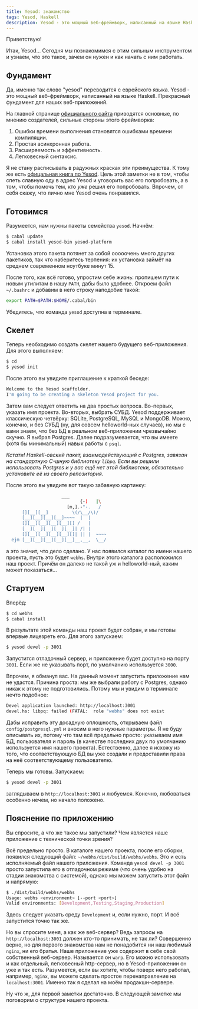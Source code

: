 ```yaml
---
title: Yesod: знакомство
tags: Yesod, Haskell
description: Yesod - это мощный веб-фреймворк, написанный на языке Haskell. Мне выпала радость использовать этот инструмент, и сегодня поговорим о начале начал.
---
```


Приветствую!

Итак, Yesod... Сегодня мы познакомимся с этим сильным инструментом и узнаем, что это такое, зачем он нужен и как начать с ним работать.

## Фундамент

Да, именно так слово "yesod" переводится с еврейского языка. Yesod - это мощный веб-фреймворк, написанный на языке Haskell. Прекрасный фундамент для наших веб-приложений.

На главной странице [официального сайта](http://www.yesodweb.com) приводятся основные, по мнению создателей, сильные стороны этого фреймворка:

1. Ошибки времени выполнения становятся ошибками времени компиляции. 
2. Простая асинхронная работа.
3. Расширяемость и эффективность.
4. Легковесный синтаксис.

Я не стану расписывать в радужных красках эти преимущества. К тому же есть [офицальная книга по Yesod](http://www.yesodweb.com/book). Цель этой заметки не в том, чтобы спеть славную оду в адрес Yesod и уговорить вас его попробовать, а в том, чтобы помочь тем, кто *уже* решил его попробовать. Впрочем, от себя скажу, что лично мне Yesod очень понравился.

## Готовимся

Разумеется, нам нужны пакеты семейства `yesod`. Начнём:

```bash
$ cabal update
$ cabal install yesod-bin yesod-platform
```

Установка этого пакета потянет за собой ооооочень много других пакетиков, так что наберитесь терпения: их установка займёт на среднем современном ноутбуке минут 15.

После того, как всё готово, упростим себе жизнь: пропишем пути к новым утилитам в нашу `PATH`, дабы было удобнее. Откроем файл `~/.bashrc` и добавим в него строку наподобие такой:

```bash
export PATH=$PATH:$HOME/.cabal/bin
```

Убедитесь, что команда `yesod` доступна в терминале.

## Скелет

Теперь необходимо создать скелет нашего будущего веб-приложения. Для этого выполняем:

```bash
$ cd
$ yesod init
```

После этого вы увидите приглашение к краткой беседе:

```bash
Welcome to the Yesod scaffolder.
I'm going to be creating a skeleton Yesod project for you.
```

Затем вам следует ответить на два простых вопроса. Во-первых, указать имя проекта. Во-вторых, выбрать СУБД. Yesod поддерживает классическую четвёрку: SQLite, PostgreSQL, MySQL и MongoDB. Можно, конечно, и без СУБД (ну, для совсем helloworld-ных случаев), но мы с вами знаем, что без БД в реальном веб-приложении чрезвычайно скучно. Я выбрал Postgres. Далее подразумевается, что вы имеете (хотя бы минимальный) навык работы с `psql`.

*Кстати! Haskell-овский пакет, взаимодействующий с Postgres, завязан на стандартную C-шную библиотеку `libpq`. Если вы решили использовать Postgres и у вас ещё нет этой библиотеки, обязательно установите её из своего репозитория.*

После этого вы увидите вот такую забавную картинку:

```bash
                     ___
                            {-)   |\
                       [m,].-"-.   /
      [][__][__]         \(/\__/\)/
      [__][__][__][__]~~~~  |  |
      [][__][__][__][__][] /   |
      [__][__][__][__][__]| /| |
      [][__][__][__][__][]| || |  ~~~~
  ejm [__][__][__][__][__]__,__,  \__/
```

а это значит, что дело сделано. У нас появился каталог по имени нашего проекта, пусть это будет `webhs`. Внутри этого каталога расположился наш проект. Причём он далеко не такой уж и helloworld-ный, каким может показаться... 

## Стартуем

Вперёд:

```bash
$ cd webhs
$ cabal install
```

В результате этой команды наш проект будет собран, и мы готовы впервые лицезреть его. Для этого запускаем:

```bash
$ yesod devel -p 3001
```

Запустится отладочный сервер, и приложение будет доступно на порту `3001`. Если же не указывать порт, по умолчанию используется `3000`.

Впрочем, я обманул вас. На данный момент запустить приложение нам не удастся. Причина проста: мы же выбрали работу с Postgres, однако никак к этому не подготовились. Потому мы и увидим в терминале нечто подобное:

```bash
Devel application launched: http://localhost:3001
devel.hs: libpq: failed (FATAL:  role "webhs" does not exist
```

Дабы исправить эту досадную оплошность, открываем файл `config/postgresql.yml` и вносим в него нужные параметры. Я не буду описывать их, потому что там всё предельно просто: указываем имя БД, пользователя и пароль (в качестве последних двух по умолчанию используется имя нашего проекта). Естественно, далее я исхожу из того, что соответствующую БД вы уже создали и предоставили права на неё соответствующему пользователю.

Теперь мы готовы. Запускаем:

```bash
$ yesod devel -p 3001
```

заглядываем в `http://localhost:3001` и любуемся. Конечно, любоваться особенно нечем, но начало положено.

## Пояснение по приложению

Вы спросите, а что же такое мы запустили? Чем является наше приложение с технической точки зрения?

Всё предельно просто. В каталоге нашего проекта, после его сборки, появился следующий файл: `~/webhs/dist/build/webhs/webhs`. Это и есть исполняемый файл нашего приложения. Команда `yesod devel -p 3001` просто запустила его в отладочном режиме (что очень удобно на стадии знакомства с системой), однако мы можем запустить этот файл и напрямую:

```bash
$ ./dist/build/webhs/webhs
Usage: webhs <environment> [--port <port>]
Valid environments: [Development,Testing,Staging,Production]
```

Здесь следует указать среду `Development` и, если нужно, порт. И всё запустится точно так же.

Но вы спросите меня, а как же веб-сервер? Ведь запросы на `http://localhost:3001` должен кто-то принимать, не так ли? Совершенно верно, но для первого знакомства нам не понадобится ни наш любимый `nginx`, ни его братья. Наше приложение уже содержит в себе свой собственный веб-сервер. Называется он `warp`. Его можно использовать и как отдельный, легковесный http-сервер, но в Yesod-приложении он уже и так есть. Разумеется, если вы хотите, чтобы поверх него работал, например, `nginx`, вы можете сделать простое перенаправление на `localhost:3001`. Именно так я сделал на моём продакшн-сервере.

Ну что ж, для первой заметки достаточно. В следующей заметке мы поговорим о структуре нашего проекта.

